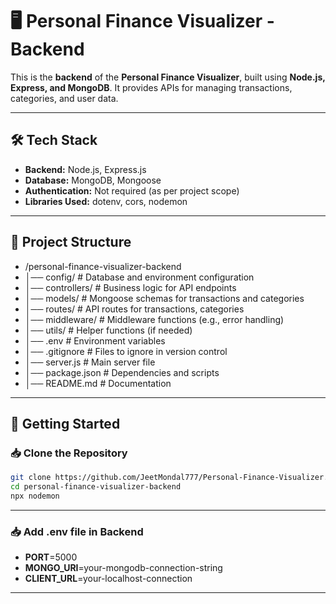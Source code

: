 # **🖥️ Personal Finance Visualizer - Backend**  

This is the **backend** of the **Personal Finance Visualizer**, built using **Node.js, Express, and MongoDB**. It provides APIs for managing transactions, categories, and user data.  

---

## **🛠️ Tech Stack**  
- **Backend:** Node.js, Express.js  
- **Database:** MongoDB, Mongoose  
- **Authentication:** Not required (as per project scope)  
- **Libraries Used:** dotenv, cors, nodemon  

---

## **📂 Project Structure**  

- /personal-finance-visualizer-backend
- │── config/ # Database and environment configuration
- │── controllers/ # Business logic for API endpoints
- │── models/ # Mongoose schemas for transactions and categories
- │── routes/ # API routes for transactions, categories
- │── middleware/ # Middleware functions (e.g., error handling)
- │── utils/ # Helper functions (if needed)
- │── .env # Environment variables
- │── .gitignore # Files to ignore in version control
- │── server.js # Main server file
- │── package.json # Dependencies and scripts
- │── README.md # Documentation


---

## **🚀 Getting Started**  

### **📥 Clone the Repository**  
```bash
git clone https://github.com/JeetMondal777/Personal-Finance-Visualizer.git
cd personal-finance-visualizer-backend
npx nodemon

```

---

### **📥 Add .env file in Backend**  

- **PORT**=5000
- **MONGO_URI**=your-mongodb-connection-string
- **CLIENT_URL**=your-localhost-connection

---

